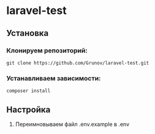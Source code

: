 # laravel-test

## Установка
### Клонируем репозиторий:   
```
git clone https://github.com/Grunov/laravel-test.git
```

### Устанавливаем зависимости:
```
composer install
```

## Настройка

1. Переимновываем файл .env.example в .env
